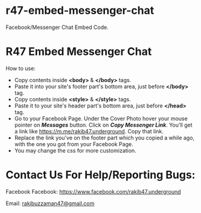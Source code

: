 # r47-embed-messenger-chat
Facebook/Messenger Chat Embed Code.

<h1>R47 Embed Messenger Chat</h1>

How to use:

 - Copy contents inside <b> &lt;body&gt; </b> &amp; <b>&lt;/body&gt; </b> tags.
 - Paste it into your site's footer part's bottom area, just before <b>&lt;/body&gt;</b> tag.
 - Copy contents inside <b>&lt;style&gt;</b> &amp; <b>&lt;/style&gt;</b> tags.
 - Paste it to your site's header part's bottom area, just before <b>&lt;/head&gt;</b> tag.
 - Go to your Facebook Page. Under the Cover Photo hover your mouse pointer on <b><em>Messages</em></b> button. Click on <b><em>Copy Messenger Link</em></b>. You'll get a link like https://m.me/rakib47.underground. Copy that link.
 - Replace the link you've on the footer part which you copied a while ago, with the one you got from your Facebook Page.
 - You may change the css for more customization.



# Contact Us For Help/Reporting Bugs:
Facebook Facebook: https://www.facebook.com/rakib47.underground

Email: rakibuzzaman47@gmail.com
